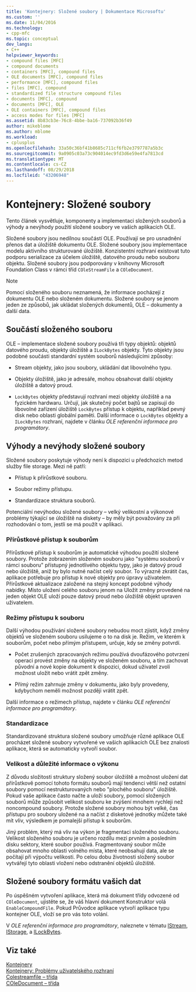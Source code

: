 ```yaml
---
title: 'Kontejnery: Složené soubory | Dokumentace Microsoftu'
ms.custom: ''
ms.date: 11/04/2016
ms.technology:
- cpp-mfc
ms.topic: conceptual
dev_langs:
- C++
helpviewer_keywords:
- compound files [MFC]
- compound documents
- containers [MFC], compound files
- OLE documents [MFC], compound files
- performance [MFC], compound files
- files [MFC], compound
- standardized file structure compound files
- documents [MFC], compound
- documents [MFC], OLE
- OLE containers [MFC], compound files
- access modes for files [MFC]
ms.assetid: 8b83cb3e-76c8-4bbe-ba16-737092b36f49
author: mikeblome
ms.author: mblome
ms.workload:
- cplusplus
ms.openlocfilehash: 33a50c36bf41b8685c711cf6fb2e3797787a5b3c
ms.sourcegitcommit: 9a0905c03a73c904014ec9fd3d6e59e4fa7813cd
ms.translationtype: MT
ms.contentlocale: cs-CZ
ms.lasthandoff: 08/29/2018
ms.locfileid: "43206948"
---
```

# <a name="containers-compound-files"></a>Kontejnery: Složené soubory
Tento článek vysvětluje, komponenty a implementaci složených souborů a výhody a nevýhody použití složené soubory ve vašich aplikacích OLE.  
  
 Složené soubory jsou nedílnou součástí OLE. Používají se pro usnadnění přenos dat a úložiště dokumentu OLE. Složené soubory jsou implementace modelu aktivního strukturované úložiště. Konzistentní rozhraní existovat tuto podporu serializace za účelem úložiště, datového proudu nebo souboru objektu. Složené soubory jsou podporovány v knihovny Microsoft Foundation Class v rámci tříd `COleStreamFile` a `COleDocument`.  
  
> [!NOTE]
>  Pomocí složeného souboru neznamená, že informace pocházejí z dokumentu OLE nebo složeném dokumentu. Složené soubory se jenom jeden ze způsobů, jak ukládat složených dokumentů, OLE – dokumenty a další data.  
  
##  <a name="_core_components_of_a_compound_file"></a> Součástí složeného souboru  
 OLE – implementace složené soubory používá tři typy objektů: objektů datového proudu, objekty úložiště a `ILockBytes` objekty. Tyto objekty jsou podobné součásti standardní systém souborů následujícími způsoby:  
  
-   Stream objekty, jako jsou soubory, ukládání dat libovolného typu.  
  
-   Objekty úložiště, jako je adresáře, mohou obsahovat další objekty úložiště a datový proud.  
  
-   `LockBytes` objekty představují rozhraní mezi objekty úložiště a na fyzickém hardwaru. Určují, jak skutečný počet bajtů se zapisují do libovolné zařízení úložiště `LockBytes` přístup k objektu, například pevný disk nebo oblasti globální paměti. Další informace o `LockBytes` objekty a `ILockBytes` rozhraní, najdete v článku *OLE referenční informace pro programátory*.  
  
##  <a name="_core_advantages_and_disadvantages_of_compound_files"></a> Výhody a nevýhody složené soubory  
 Složené soubory poskytuje výhody není k dispozici u předchozích metod služby file storage. Mezi ně patří:  
  
-   Přístup k přírůstkové souboru.  
  
-   Soubor režimy přístupu.  
  
-   Standardizace struktura souborů.  
  
 Potenciální nevýhodou složené soubory – velký velikostní a výkonové problémy týkající se úložiště na diskety – by měly být považovány za při rozhodování o tom, jestli se má použít v aplikaci.  
  
###  <a name="_core_incremental_access_to_files"></a> Přírůstkové přístup k souborům  
 Přírůstkové přístup k souborům je automatické výhodou použití složené soubory. Protože zobrazením složeném souboru jako "systému souborů v rámci souboru" přístupný jednotlivého objektu typy, jako je datový proud nebo úložiště, aniž by bylo nutné načíst celý soubor. To výrazně zkrátit čas, aplikace potřebuje pro přístup k nové objekty pro úpravy uživatelem. Přírůstkové aktualizace založené na stejný koncept podobné výhody nabídky. Místo uložení celého souboru jenom na Uložit změny provedené na jeden objekt OLE uloží pouze datový proud nebo úložiště objekt upraven uživatelem.  
  
###  <a name="_core_file_access_modes"></a> Režimy přístupu k souboru  
 Další výhodou používání složené soubory nebudou moct zjistit, když změny objektů ve složeném souboru usilujeme o to na disk je. Režim, ve kterém k souborům, počet nebo přímým přístupem, určuje, kdy se změny potvrdí.  
  
-   Počet zrušených zpracovaných režimu používá dvoufázového potvrzení operaci provést změny na objekty ve složeném souboru, a tím zachovat původní a nové kopie dokument k dispozici, dokud uživatel zvolí možnost uložit nebo vrátit zpět změny.  
  
-   Přímý režim zahrnuje změny v dokumentu, jako byly provedeny, kdybychom neměli možnost později vrátit zpět.  
  
 Další informace o režimech přístup, najdete v článku *OLE referenční informace pro programátory*.  
  
###  <a name="_core_standardization"></a> Standardizace  
 Standardizované struktura složené soubory umožňuje různé aplikace OLE procházet složené soubory vytvořené ve vašich aplikacích OLE bez znalosti aplikace, která se automaticky vytvoří soubor.  
  
###  <a name="_core_size_and_performance_considerations"></a> Velikost a důležité informace o výkonu  
 Z důvodu složitosti struktury složený soubor úložiště a možnost uložení dat přírůstkově pomocí tohoto formátu souborů mají tendenci větší než ostatní soubory pomocí nestrukturovaných nebo "plochého souboru" úložiště. Pokud vaše aplikace často načte a uloží soubory, pomocí složených souborů může způsobit velikost souboru ke zvýšení mnohem rychleji než noncompound soubory. Protože složené soubory mohou být velké, čas přístupu pro soubory uložené na a načíst z disketové jednotky můžete také mít vliv, výsledkem je pomalejší přístup k souborům.  
  
 Jiný problém, který má vliv na výkon je fragmentaci složeného souboru. Velikost složeného souboru je určeno rozdílu mezi prvním a posledním disku sektory, které soubor používá. Fragmentovaný soubor může obsahovat mnoho oblasti volného místa, které neobsahují data, ale se počítají při výpočtu velikosti. Po celou dobu životnosti složený soubor vytvářejí tyto oblasti vložení nebo odstranění objektů úložiště.  
  
##  <a name="_core_using_compound_files_format_for_your_data"></a> Složené soubory formátu vašich dat  
 Po úspěšném vytvoření aplikace, která má dokument třídy odvozené od `COleDocument`, ujistěte se, že váš hlavní dokument Konstruktor volá `EnableCompoundFile`. Pokud Průvodce aplikace vytvoří aplikace typu kontejner OLE, vloží se pro vás toto volání.  
  
 V *OLE referenční informace pro programátory*, naleznete v tématu [IStream](/windows/desktop/api/objidl/nn-objidl-istream), [IStorage](/windows/desktop/api/objidl/nn-objidl-istorage), a [ILockBytes](/windows/desktop/api/objidl/nn-objidl-ilockbytes).  
  
## <a name="see-also"></a>Viz také  
 [Kontejnery](../mfc/containers.md)   
 [Kontejnery: Problémy uživatelského rozhraní](../mfc/containers-user-interface-issues.md)   
 [Colestreamfile – třída](../mfc/reference/colestreamfile-class.md)   
 [COleDocument – třída](../mfc/reference/coledocument-class.md)

